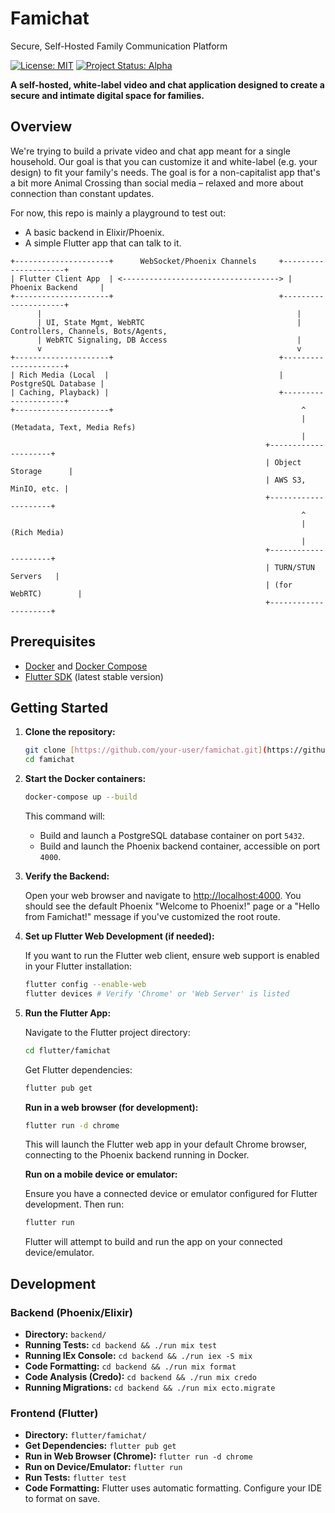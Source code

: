 # Famichat
Secure, Self-Hosted Family Communication Platform

[![License: MIT](https://img.shields.io/badge/License-MIT-yellow.svg)](https://opensource.org/licenses/MIT)
[![Project Status: Alpha](https://img.shields.io/badge/Project%20Status-Alpha-orange)](https://en.wikipedia.org/wiki/Software_release_life_cycle#Alpha)


**A self-hosted, white-label video and chat application designed to create a secure and intimate digital space for families.**

## Overview

We're trying to build a private video and chat app meant for a single household. Our goal is that you can customize it and white-label (e.g. your design) to fit your family's needs. The goal is for a non-capitalist app that's a bit more Animal Crossing than social media – relaxed and more about connection than constant updates.

For now, this repo is mainly a playground to test out:

*   A basic backend in Elixir/Phoenix.
*   A simple Flutter app that can talk to it.
```
+---------------------+      WebSocket/Phoenix Channels     +---------------------+
| Flutter Client App  | <-----------------------------------> | Phoenix Backend     |
+---------------------+                                     +---------------------+
      |                                                         |
      | UI, State Mgmt, WebRTC                                  | Controllers, Channels, Bots/Agents,       
      | WebRTC Signaling, DB Access                             |
      v                                                         v
+---------------------+                                     +---------------------+
| Rich Media (Local  |                                      | PostgreSQL Database |
| Caching, Playback) |                                      +---------------------+
+---------------------+                                          ^
                                                                 | (Metadata, Text, Media Refs)
                                                                 |
                                                         +---------------------+
                                                         | Object Storage      |
                                                         | AWS S3, MinIO, etc. |
                                                         +---------------------+
                                                                 ^
                                                                 | (Rich Media)
                                                                 |
                                                         +---------------------+
                                                         | TURN/STUN Servers   |
                                                         | (for WebRTC)        |
                                                         +---------------------+

```

## Prerequisites

*   [Docker](https://docs.docker.com/get-docker/) and [Docker Compose](https://docs.docker.com/compose/)
*   [Flutter SDK](https://docs.flutter.dev/get-started/install) (latest stable version)

## Getting Started

1.  **Clone the repository:**

    ```bash
    git clone [https://github.com/your-user/famichat.git](https://github.com/your-user/famichat.git)  # Replace with your repo URL
    cd famichat
    ```

2.  **Start the Docker containers:**

    ```bash
    docker-compose up --build
    ```

    This command will:
    *   Build and launch a PostgreSQL database container on port `5432`.
    *   Build and launch the Phoenix backend container, accessible on port `4000`.

3.  **Verify the Backend:**

    Open your web browser and navigate to [http://localhost:4000](http://localhost:4000). You should see the default Phoenix "Welcome to Phoenix!" page or a "Hello from Famichat!" message if you've customized the root route.

4.  **Set up Flutter Web Development (if needed):**

    If you want to run the Flutter web client, ensure web support is enabled in your Flutter installation:

    ```bash
    flutter config --enable-web
    flutter devices # Verify 'Chrome' or 'Web Server' is listed
    ```

5.  **Run the Flutter App:**

    Navigate to the Flutter project directory:

    ```bash
    cd flutter/famichat
    ```

    Get Flutter dependencies:

    ```bash
    flutter pub get
    ```

    **Run in a web browser (for development):**

    ```bash
    flutter run -d chrome
    ```

    This will launch the Flutter web app in your default Chrome browser, connecting to the Phoenix backend running in Docker.

    **Run on a mobile device or emulator:**

    Ensure you have a connected device or emulator configured for Flutter development. Then run:

    ```bash
    flutter run
    ```

    Flutter will attempt to build and run the app on your connected device/emulator.

## Development

### Backend (Phoenix/Elixir)

*   **Directory:** `backend/`
*   **Running Tests:** `cd backend && ./run mix test`
*   **Running IEx Console:** `cd backend && ./run iex -S mix`
*   **Code Formatting:** `cd backend && ./run mix format`
*   **Code Analysis (Credo):** `cd backend && ./run mix credo`
*   **Running Migrations:** `cd backend && ./run mix ecto.migrate`

### Frontend (Flutter)

*   **Directory:** `flutter/famichat/`
*   **Get Dependencies:** `flutter pub get`
*   **Run in Web Browser (Chrome):** `flutter run -d chrome`
*   **Run on Device/Emulator:** `flutter run`
*   **Run Tests:** `flutter test`
*   **Code Formatting:** Flutter uses automatic formatting. Configure your IDE to format on save.
